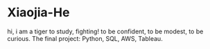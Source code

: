# Xiaojia-He

hi, i am a tiger to study, fighting!
to be confident, to be modest, to be curious.
The final project: Python, SQL, AWS, Tableau.
